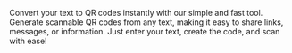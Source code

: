 Convert your text to QR codes instantly with our simple and fast tool. Generate scannable QR codes from any text, making it easy to share links, messages, or information. Just enter your text, create the code, and scan with ease!
